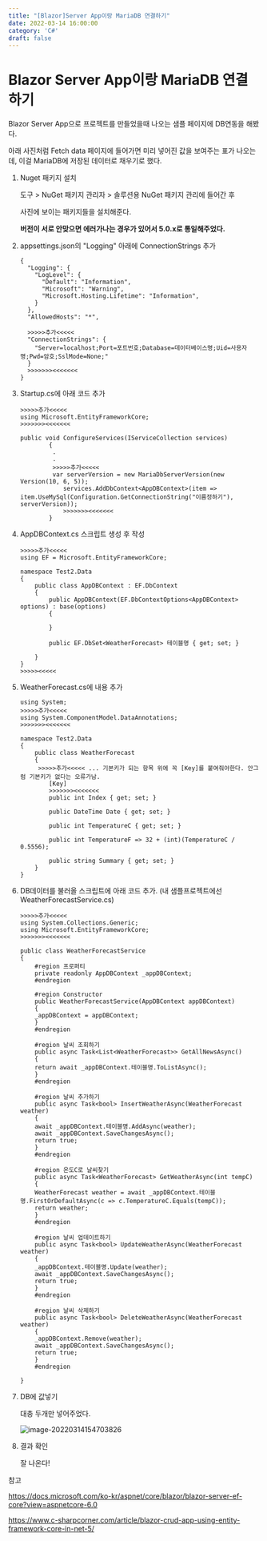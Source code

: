 ```yaml
---
title: "[Blazor]Server App이랑 MariaDB 연결하기"
date: 2022-03-14 16:00:00
category: 'C#'
draft: false
---
```


# Blazor Server App이랑 MariaDB 연결하기



Blazor Server App으로 프로젝트를 만들었을때 나오는 샘플 페이지에 DB연동을 해봤다.

아래 사진처럼 Fetch data 페이지에 들어가면 미리 넣어진 값을 보여주는 표가 나오는데, 이걸 MariaDB에 저장된 데이터로 채우기로 했다.





1. Nuget 패키지 설치

   도구 > NuGet 패키지 관리자 > 솔루션용 NuGet 패키지 관리에 들어간 후

   사진에 보이는 패키지들을 설치해준다.

   **버전이 서로 안맞으면 에러가나는 경우가 있어서 5.0.x로 통일해주었다.**



2. appsettings.json의 "Logging" 아래에 ConnectionStrings 추가

   ```
   {
     "Logging": {
       "LogLevel": {
         "Default": "Information",
         "Microsoft": "Warning",
         "Microsoft.Hosting.Lifetime": "Information",
       }
     },
     "AllowedHosts": "*",
     
     >>>>>추가<<<<<
     "ConnectionStrings": {
       "Server=localhost;Port=포트번호;Database=데이터베이스명;Uid=사용자명;Pwd=암호;SslMode=None;"
     }
     >>>>>>><<<<<<<
   }
   ```



3. Startup.cs에 아래 코드 추가

   ```
   >>>>>추가<<<<<
   using Microsoft.EntityFrameworkCore;
   >>>>>>><<<<<<<
   
   public void ConfigureServices(IServiceCollection services)
           {
           	.
           	.
           	>>>>>추가<<<<<
           	var serverVersion = new MariaDbServerVersion(new Version(10, 6, 5));
               services.AddDbContext<AppDBContext>(item => 		item.UseMySql(Configuration.GetConnectionString("이름정하기"), serverVersion));
               >>>>>>><<<<<<<
           }
   ```

   

4. AppDBContext.cs 스크립트 생성 후 작성

   ```
   >>>>>추가<<<<<
   using EF = Microsoft.EntityFrameworkCore;
   
   namespace Test2.Data
   {
       public class AppDBContext : EF.DbContext
       {
           public AppDBContext(EF.DbContextOptions<AppDBContext> options) : base(options)
           {
   
           }
           
           public EF.DbSet<WeatherForecast> 테이블명 { get; set; }
   
       }
   }
   >>>>><<<<<
   
   ```

   

5. WeatherForecast.cs에 내용 추가

   ```
   using System;
   >>>>>추가<<<<<
   using System.ComponentModel.DataAnnotations;
   >>>>>>><<<<<<<
   
   namespace Test2.Data
   {
       public class WeatherForecast
       {
       	>>>>>추가<<<<< ... 기본키가 되는 항목 위에 꼭 [Key]를 붙여줘야한다. 안그럼 기본키가 없다는 오류가남.
           [Key]
           >>>>>>><<<<<<<
           public int Index { get; set; }
   
           public DateTime Date { get; set; }
   
           public int TemperatureC { get; set; }
   
           public int TemperatureF => 32 + (int)(TemperatureC / 0.5556);
   
           public string Summary { get; set; }
       }
   }
   ```

   

6. DB데이터를 불러올 스크립트에 아래 코드 추가. (내 샘플프로젝트에선 WeatherForecastService.cs)

   ```
   >>>>>추가<<<<<
   using System.Collections.Generic;
   using Microsoft.EntityFrameworkCore;
   >>>>>>><<<<<<<
   
   public class WeatherForecastService
   {
       #region 프로퍼티
       private readonly AppDBContext _appDBContext;
       #endregion
   
       #region Constructor
       public WeatherForecastService(AppDBContext appDBContext)
       {
       _appDBContext = appDBContext;
       }
       #endregion
   
       #region 날씨 조회하기
       public async Task<List<WeatherForecast>> GetAllNewsAsync()
       {
       return await _appDBContext.테이블명.ToListAsync();
       }
       #endregion
   
       #region 날씨 추가하기
       public async Task<bool> InsertWeatherAsync(WeatherForecast weather)
       {
       await _appDBContext.테이블명.AddAsync(weather);
       await _appDBContext.SaveChangesAsync();
       return true;
       }
       #endregion
   
       #region 온도C로 날씨찾기
       public async Task<WeatherForecast> GetWeatherAsync(int tempC)
       {
       WeatherForecast weather = await _appDBContext.테이블명.FirstOrDefaultAsync(c => c.TemperatureC.Equals(tempC));
       return weather;
       }
       #endregion
   
       #region 날씨 업데이트하기
       public async Task<bool> UpdateWeatherAsync(WeatherForecast weather)
       {
       _appDBContext.테이블명.Update(weather);
       await _appDBContext.SaveChangesAsync();
       return true;
       }
       #endregion
   
       #region 날씨 삭제하기
       public async Task<bool> DeleteWeatherAsync(WeatherForecast weather)
       {
       _appDBContext.Remove(weather);
       await _appDBContext.SaveChangesAsync();
       return true;
       }
       #endregion
       
   }
   ```

   

7. DB에 값넣기

   대충 두개만 넣어주었다.

   ![image-20220314154703826](C:\Users\borad\AppData\Roaming\Typora\typora-user-images\image-20220314154703826.png)

   

8. 결과 확인

   잘 나온다!

   

   



참고

https://docs.microsoft.com/ko-kr/aspnet/core/blazor/blazor-server-ef-core?view=aspnetcore-6.0

https://www.c-sharpcorner.com/article/blazor-crud-app-using-entity-framework-core-in-net-5/